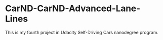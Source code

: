 # CarND-CarND-Advanced-Lane-Lines
This is my fourth project in Udacity Self-Driving Cars nanodegree program.
